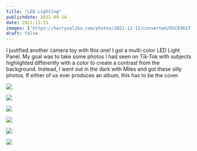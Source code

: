 ```yaml
---
title: "LED Lighting"
publishdate: 2022-09-14
date: 2021-12-15
images: ['https://harrysaliba.com/photos/2021-12-15/converted/DSC03617.jpg']
draft: false
---
```


I justified another camera toy with this one!  I got a multi-color LED Light Panel.  My goal was to take some photos I had seen on Tik-Tok with subjects highlighted differently with a color to create a contrast from the background.  Instead, I went out in the dark with Miles and got these silly photos.  If either of us ever produces an album, this has to be the cover.

![](https://harrysaliba.com/photos/2021-12-15/converted/DSC03614.jpg)

![](https://harrysaliba.com/photos/2021-12-15/converted/DSC03616.jpg)

![](https://harrysaliba.com/photos/2021-12-15/converted/DSC03617.jpg)

![](https://harrysaliba.com/photos/2021-12-15/converted/DSC03620.jpg)

![](https://harrysaliba.com/photos/2021-12-15/converted/DSC03623.jpg)

![](https://harrysaliba.com/photos/2021-12-15/converted/DSC03638.jpg)

